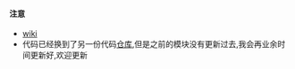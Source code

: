 

#### 注意

* [wiki](http://laravel-admin.mydoc.io/?t=32996)
* 代码已经换到了另一份代码[仓库](https://github.com/tyua07/admin),但是之前的模块没有更新过去,我会再业余时间更新好,欢迎更新
